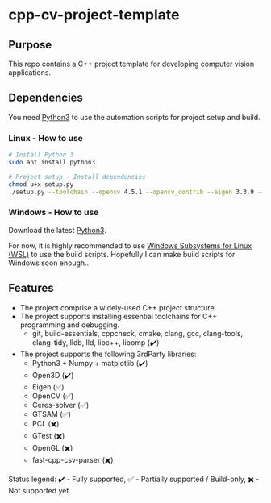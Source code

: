 # cpp-cv-project-template

## Purpose

This repo contains a C++ project template for developing computer vision applications.

## Dependencies

You need [Python3](https://www.python.org/) to use the automation scripts for project setup and build.

### Linux - How to use

```bash
# Install Python 3
sudo apt install python3

# Project setup - Install dependencies
chmod u+x setup.py
./setup.py --toolchain --opencv 4.5.1 --opencv_contrib --eigen 3.3.9 --ceres 2.0.0 --gtsam 4.0.3 --python3 --open3d

```

### Windows - How to use

Download the latest [Python3](https://www.python.org/downloads/windows/).

For now, it is highly recommended to use [Windows Subsystems for Linux (WSL)](https://docs.microsoft.com/en-gb/windows/wsl/install-win10) to use the build scripts. Hopefully I can make build scripts for Windows soon enough...

## Features

- The project comprise a widely-used C++ project structure.
- The project supports installing essential toolchains for C++ programming and debugging.
   - git, build-essentials, cppcheck, cmake, clang, gcc, clang-tools, clang-tidy, lldb, lld, libc++, libomp (:heavy_check_mark:)
- The project supports the following 3rdParty libraries:
   - Python3 + Numpy + matplotlib (:heavy_check_mark:)
   - Open3D (:heavy_check_mark:)
   - Eigen (:white_check_mark:)
   - OpenCV (:white_check_mark:)
   - Ceres-solver (:white_check_mark:)
   - GTSAM (:white_check_mark:)
   - PCL (:heavy_multiplication_x:)
   - GTest (:heavy_multiplication_x:)
   - OpenGL (:heavy_multiplication_x:)
   - fast-cpp-csv-parser (:heavy_multiplication_x:)

Status legend:
:heavy_check_mark: - Fully supported, 
:white_check_mark: - Partially supported / Build-only, 
:heavy_multiplication_x: - Not supported yet
